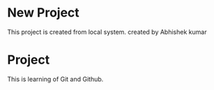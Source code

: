 # New Project
This project is created from local system. created by Abhishek kumar 

# Project
This is learning of Git and Github.